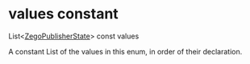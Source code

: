 


# values constant







List&lt;[ZegoPublisherState](../../zego_uikit_prebuilt_live_audio_room/ZegoPublisherState.md)> const values
  




<p>A constant List of the values in this enum, in order of their declaration.</p>










